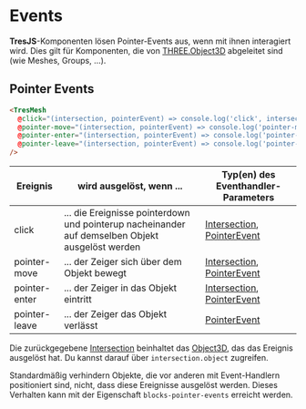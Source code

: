 # Events

**TresJS**-Komponenten lösen Pointer-Events aus, wenn mit ihnen interagiert wird. Dies gilt für Komponenten, die von [THREE.Object3D](https://threejs.org/docs/index.html?q=object#api/en/core/Object3D) abgeleitet sind (wie Meshes, Groups, ...).

<StackBlitzEmbed project-id="tresjs-events" />

## Pointer Events

```html
<TresMesh
  @click="(intersection, pointerEvent) => console.log('click', intersection, pointerEvent)"
  @pointer-move="(intersection, pointerEvent) => console.log('pointer-move', intersection, pointerEvent)"
  @pointer-enter="(intersection, pointerEvent) => console.log('pointer-enter', intersection, pointerEvent)"
  @pointer-leave="(intersection, pointerEvent) => console.log('pointer-leave', pointerEvent)"
/>
```

| Ereignis      | wird ausgelöst, wenn ...                                                         | Typ(en) des Eventhandler-Parameters                                                                                                                                |
| ------------- | --------------------------------------------------------------------------------- | ------------------------------------------------------------------------------------------------------------------------------------------------------------------- |
| click         | ... die Ereignisse pointerdown und pointerup nacheinander auf demselben Objekt ausgelöst werden | [Intersection](https://github.com/DefinitelyTyped/DefinitelyTyped/blob/master/types/three/src/core/Raycaster.d.ts#L16), [PointerEvent](https://developer.mozilla.org/de/docs/Web/API/PointerEvent) |
| pointer-move  | ... der Zeiger sich über dem Objekt bewegt                                         | [Intersection](https://github.com/DefinitelyTyped/DefinitelyTyped/blob/master/types/three/src/core/Raycaster.d.ts#L16), [PointerEvent](https://developer.mozilla.org/de/docs/Web/API/PointerEvent) |
| pointer-enter | ... der Zeiger in das Objekt eintritt                                              | [Intersection](https://github.com/DefinitelyTyped/DefinitelyTyped/blob/master/types/three/src/core/Raycaster.d.ts#L16), [PointerEvent](https://developer.mozilla.org/de/docs/Web/API/PointerEvent) |
| pointer-leave | ... der Zeiger das Objekt verlässt                                                 | [PointerEvent](https://developer.mozilla.org/de/docs/Web/API/PointerEvent)                                                                                          |

Die zurückgegebene [Intersection](https://github.com/DefinitelyTyped/DefinitelyTyped/blob/master/types/three/src/core/Raycaster.d.ts#L16) beinhaltet das [Object3D](https://threejs.org/docs/index.html?q=object#api/en/core/Object3D), das das Ereignis ausgelöst hat. Du kannst darauf über `intersection.object` zugreifen.

Standardmäßig verhindern Objekte, die vor anderen mit Event-Handlern positioniert sind, nicht, dass diese Ereignisse ausgelöst werden. Dieses Verhalten kann mit der Eigenschaft `blocks-pointer-events` erreicht werden.
